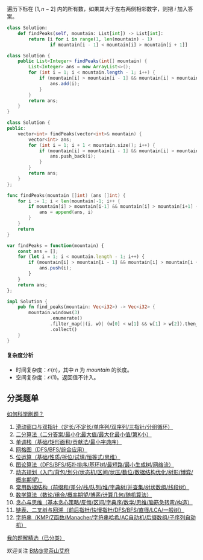 遍历下标在 $[1,n-2]$ 内的所有数，如果其大于左右两侧相邻数字，则把 $i$ 加入答案。

```py [sol-Python3]
class Solution:
    def findPeaks(self, mountain: List[int]) -> List[int]:
        return [i for i in range(1, len(mountain) - 1)
                if mountain[i - 1] < mountain[i] > mountain[i + 1]]
```

```java [sol-Java]
class Solution {
    public List<Integer> findPeaks(int[] mountain) {
        List<Integer> ans = new ArrayList<>();
        for (int i = 1; i < mountain.length - 1; i++) {
            if (mountain[i] > mountain[i - 1] && mountain[i] > mountain[i + 1]) {
                ans.add(i);
            }
        }
        return ans;
    }
}
```

```cpp [sol-C++]
class Solution {
public:
    vector<int> findPeaks(vector<int>& mountain) {
        vector<int> ans;
        for (int i = 1; i + 1 < mountain.size(); i++) {
            if (mountain[i] > mountain[i - 1] && mountain[i] > mountain[i + 1]) {
                ans.push_back(i);
            }
        }
        return ans;
    }
};
```

```go [sol-Go]
func findPeaks(mountain []int) (ans []int) {
	for i := 1; i < len(mountain)-1; i++ {
		if mountain[i] > mountain[i-1] && mountain[i] > mountain[i+1] {
			ans = append(ans, i)
		}
	}
	return
}
```

```js [sol-JavaScript]
var findPeaks = function(mountain) {
    const ans = [];
    for (let i = 1; i < mountain.length - 1; i++) {
        if (mountain[i] > mountain[i - 1] && mountain[i] > mountain[i + 1]) {
            ans.push(i);
        }
    }
    return ans;
};
```

```rust [sol-Rust]
impl Solution {
    pub fn find_peaks(mountain: Vec<i32>) -> Vec<i32> {
        mountain.windows(3)
                .enumerate()
                .filter_map(|(i, w)| (w[0] < w[1] && w[1] > w[2]).then_some(i as i32 + 1))
                .collect()
    }
}
```

#### 复杂度分析

- 时间复杂度：$\mathcal{O}(n)$，其中 $n$ 为 $\textit{mountain}$ 的长度。
- 空间复杂度：$\mathcal{O}(1)$。返回值不计入。

## 分类题单

[如何科学刷题？](https://leetcode.cn/circle/discuss/RvFUtj/)

1. [滑动窗口与双指针（定长/不定长/单序列/双序列/三指针/分组循环）](https://leetcode.cn/circle/discuss/0viNMK/)
2. [二分算法（二分答案/最小化最大值/最大化最小值/第K小）](https://leetcode.cn/circle/discuss/SqopEo/)
3. [单调栈（基础/矩形面积/贡献法/最小字典序）](https://leetcode.cn/circle/discuss/9oZFK9/)
4. [网格图（DFS/BFS/综合应用）](https://leetcode.cn/circle/discuss/YiXPXW/)
5. [位运算（基础/性质/拆位/试填/恒等式/思维）](https://leetcode.cn/circle/discuss/dHn9Vk/)
6. [图论算法（DFS/BFS/拓扑排序/基环树/最短路/最小生成树/网络流）](https://leetcode.cn/circle/discuss/01LUak/)
7. [动态规划（入门/背包/划分/状态机/区间/状压/数位/数据结构优化/树形/博弈/概率期望）](https://leetcode.cn/circle/discuss/tXLS3i/)
8. [常用数据结构（前缀和/差分/栈/队列/堆/字典树/并查集/树状数组/线段树）](https://leetcode.cn/circle/discuss/mOr1u6/)
9. [数学算法（数论/组合/概率期望/博弈/计算几何/随机算法）](https://leetcode.cn/circle/discuss/IYT3ss/)
10. [贪心与思维（基本贪心策略/反悔/区间/字典序/数学/思维/脑筋急转弯/构造）](https://leetcode.cn/circle/discuss/g6KTKL/)
11. [链表、二叉树与回溯（前后指针/快慢指针/DFS/BFS/直径/LCA/一般树）](https://leetcode.cn/circle/discuss/K0n2gO/)
12. [字符串（KMP/Z函数/Manacher/字符串哈希/AC自动机/后缀数组/子序列自动机）](https://leetcode.cn/circle/discuss/SJFwQI/)

[我的题解精选（已分类）](https://github.com/EndlessCheng/codeforces-go/blob/master/leetcode/SOLUTIONS.md)

欢迎关注 [B站@灵茶山艾府](https://space.bilibili.com/206214)
